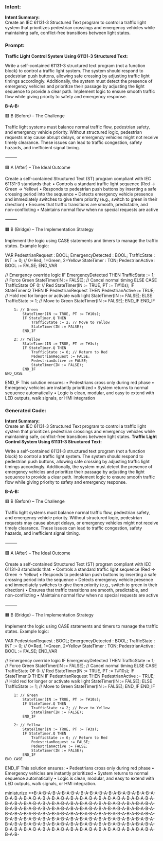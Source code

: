 ### Intent:
**Intent Summary:**  
Create an IEC 61131-3 Structured Text program to control a traffic light system that prioritizes pedestrian crossings and emergency vehicles while maintaining safe, conflict-free transitions between light states.

### Prompt:
**Traffic Light Control System Using 61131-3 Structured Text:**

Write a self-contained 61131-3 structured text program (not a function block) to control a traffic light system. The system should respond to pedestrian push buttons, allowing safe crossing by adjusting traffic light timings accordingly. Additionally, the system must detect the presence of emergency vehicles and prioritize their passage by adjusting the light sequence to provide a clear path. Implement logic to ensure smooth traffic flow while giving priority to safety and emergency response.

**B-A-B:**

🟥 B (Before) – The Challenge

Traffic light systems must balance normal traffic flow, pedestrian safety, and emergency vehicle priority. Without structured logic, pedestrian requests may cause abrupt delays, or emergency vehicles might not receive timely clearance. These issues can lead to traffic congestion, safety hazards, and inefficient signal timing.

⸻

🟩 A (After) – The Ideal Outcome

Create a self-contained Structured Text (ST) program compliant with IEC 61131-3 standards that:
	•	Controls a standard traffic light sequence (Red → Green → Yellow)
	•	Responds to pedestrian push buttons by inserting a safe crossing period into the sequence
	•	Detects emergency vehicle presence and immediately switches to give them priority (e.g., switch to green in their direction)
	•	Ensures that traffic transitions are smooth, predictable, and non-conflicting
	•	Maintains normal flow when no special requests are active

⸻

🟧 B (Bridge) – The Implementation Strategy

Implement the logic using CASE statements and timers to manage the traffic states. Example logic:

VAR
    PedestrianRequest : BOOL;
    EmergencyDetected : BOOL;
    TrafficState : INT := 0;         // 0=Red, 1=Green, 2=Yellow
    StateTimer : TON;
    PedestrianActive : BOOL := FALSE;
END_VAR

// Emergency override logic
IF EmergencyDetected THEN
    TrafficState := 1; // Force Green
    StateTimer(IN := FALSE); // Cancel normal timing
ELSE
    CASE TrafficState OF
        0: // Red
            StateTimer(IN := TRUE, PT := T#10s);
            IF StateTimer.Q THEN
                IF PedestrianRequest THEN
                    PedestrianActive := TRUE;
                    // Hold red for longer or activate walk light
                    StateTimer(IN := FALSE);
                ELSE
                    TrafficState := 1; // Move to Green
                    StateTimer(IN := FALSE);
                END_IF
            END_IF

        1: // Green
            StateTimer(IN := TRUE, PT := T#10s);
            IF StateTimer.Q THEN
                TrafficState := 2; // Move to Yellow
                StateTimer(IN := FALSE);
            END_IF

        2: // Yellow
            StateTimer(IN := TRUE, PT := T#3s);
            IF StateTimer.Q THEN
                TrafficState := 0; // Return to Red
                PedestrianRequest := FALSE;
                PedestrianActive := FALSE;
                StateTimer(IN := FALSE);
            END_IF
    END_CASE
END_IF
This solution ensures:
	•	Pedestrians cross only during red phase
	•	Emergency vehicles are instantly prioritized
	•	System returns to normal sequence automatically
	•	Logic is clean, modular, and easy to extend with LED outputs, walk signals, or HMI integration

### Generated Code:
**Intent Summary:**  
Create an IEC 61131-3 Structured Text program to control a traffic light system that prioritizes pedestrian crossings and emergency vehicles while maintaining safe, conflict-free transitions between light states.
**Traffic Light Control System Using 61131-3 Structured Text:**

Write a self-contained 61131-3 structured text program (not a function block) to control a traffic light system. The system should respond to pedestrian push buttons, allowing safe crossing by adjusting traffic light timings accordingly. Additionally, the system must detect the presence of emergency vehicles and prioritize their passage by adjusting the light sequence to provide a clear path. Implement logic to ensure smooth traffic flow while giving priority to safety and emergency response.

**B-A-B:**

🟥 B (Before) – The Challenge

Traffic light systems must balance normal traffic flow, pedestrian safety, and emergency vehicle priority. Without structured logic, pedestrian requests may cause abrupt delays, or emergency vehicles might not receive timely clearance. These issues can lead to traffic congestion, safety hazards, and inefficient signal timing.

⸻

🟩 A (After) – The Ideal Outcome

Create a self-contained Structured Text (ST) program compliant with IEC 61131-3 standards that:
	•	Controls a standard traffic light sequence (Red → Green → Yellow)
	•	Responds to pedestrian push buttons by inserting a safe crossing period into the sequence
	•	Detects emergency vehicle presence and immediately switches to give them priority (e.g., switch to green in their direction)
	•	Ensures that traffic transitions are smooth, predictable, and non-conflicting
	•	Maintains normal flow when no special requests are active

⸻

🟧 B (Bridge) – The Implementation Strategy

Implement the logic using CASE statements and timers to manage the traffic states. Example logic:

VAR
    PedestrianRequest : BOOL;
    EmergencyDetected : BOOL;
    TrafficState : INT := 0;         // 0=Red, 1=Green, 2=Yellow
    StateTimer : TON;
    PedestrianActive : BOOL := FALSE;
END_VAR

// Emergency override logic
IF EmergencyDetected THEN
    TrafficState := 1; // Force Green
    StateTimer(IN := FALSE); // Cancel normal timing
ELSE
    CASE TrafficState OF
        0: // Red
            StateTimer(IN := TRUE, PT := T#10s);
            IF StateTimer.Q THEN
                IF PedestrianRequest THEN
                    PedestrianActive := TRUE;
                    // Hold red for longer or activate walk light
                    StateTimer(IN := FALSE);
                ELSE
                    TrafficState := 1; // Move to Green
                    StateTimer(IN := FALSE);
                END_IF
            END_IF

        1: // Green
            StateTimer(IN := TRUE, PT := T#10s);
            IF StateTimer.Q THEN
                TrafficState := 2; // Move to Yellow
                StateTimer(IN := FALSE);
            END_IF

        2: // Yellow
            StateTimer(IN := TRUE, PT := T#3s);
            IF StateTimer.Q THEN
                TrafficState := 0; // Return to Red
                PedestrianRequest := FALSE;
                PedestrianActive := FALSE;
                StateTimer(IN := FALSE);
            END_IF
    END_CASE
END_IF
This solution ensures:
	•	Pedestrians cross only during red phase
	•	Emergency vehicles are instantly prioritized
	•	System returns to normal sequence automatically
	•	Logic is clean, modular, and easy to extend with LED outputs, walk signals, or HMI integration.

 miniaturize
**B-A-B-A-B-A-B-A-B-A-B-A-B-A-B-A-B-A-B-A-B-A-B-A-B-A-B-A-B-A-B-A-B-A-B-A-B-A-B-A-B-A-B-A-B-A-B-A-B-A-B-A-B-A-B-A-B-A-B-A-B-A-B-A-B-A-B-A-B-A-B-A-B-A-B-A-B-A-B-A-B-A-B-A-B-A-B-A-B-A-B-A-B-A-B-A-B-A-B-A-B-A-B-A-B-A-B-A-B-A-B-A-B-A-B-A-B-A-B-A-B-A-B-A-B-A-B-A-B-A-B-A-B-A-B-A-B-A-B-A-B-A-B-A-B-A-B-A-B-A-B-A-B-A-B-A-B-A-B-A-B-A-B-A-B-A-B-A-B-A-B-A-B-A-B-A-B-A-B-A-B-A-B-A-B-A-B-A-B-A-B-A-B-A-B-A-B-A-B-A-B-A-B-A-B-A-B-A-B-A-B-A-B-A-B-A-B-A-B-A-B-A-B-A-B-A-B-A-B-A-B-A-B-A-B-A-B-A-B-A-B-A-B-A-B-A-B-A-B-A-B-A-B-
